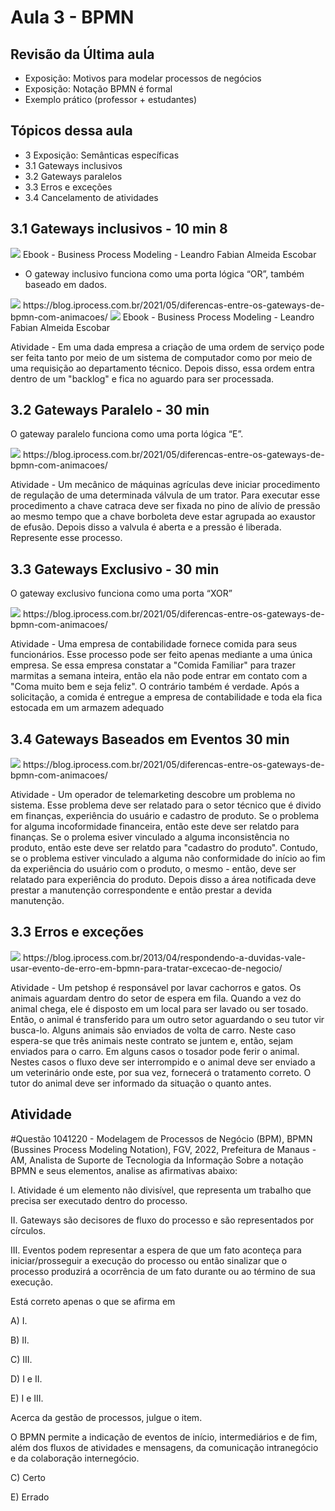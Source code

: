 # Aula 3 - BPMN

## Revisão da Última aula

* Exposição: Motivos para modelar processos de negócios
* Exposição: Notação BPMN é formal
* Exemplo prático (professor + estudantes)


## Tópicos dessa aula

* 3 Exposição: Semânticas específicas
* 3.1 Gateways inclusivos
* 3.2 Gateways paralelos
* 3.3 Erros e exceções
* 3.4 Cancelamento de atividades


## 3.1 Gateways inclusivos - 10 min 8


<img src="fig/aula3/fig1.png" />
<span>Ebook - Business Process Modeling - Leandro Fabian Almeida Escobar</span>

* O gateway inclusivo funciona como uma porta lógica “OR”, também baseado em dados.

<img src="fig/aula3/fig1.gif" />
<span>https://blog.iprocess.com.br/2021/05/diferencas-entre-os-gateways-de-bpmn-com-animacoes/</span>


<img src="fig/aula3/fig2.png" />
<span>Ebook - Business Process Modeling - Leandro Fabian Almeida Escobar</span>

Atividade - Em uma dada empresa a criação de uma ordem de serviço pode ser feita tanto por meio de um sistema de computador como por meio de uma requisição ao departamento técnico. Depois disso, essa ordem entra dentro de um "backlog" e fica no aguardo para ser processada.  


## 3.2 Gateways Paralelo - 30 min

O gateway paralelo funciona como uma porta lógica “E”.


<img src="fig/aula3/fig2.gif" />
<span>https://blog.iprocess.com.br/2021/05/diferencas-entre-os-gateways-de-bpmn-com-animacoes/</span>

Atividade - Um mecânico de máquinas agrículas deve iniciar procedimento de regulação de uma determinada válvula de um trator. Para executar esse procedimento a chave catraca deve ser fixada no pino de alívio de pressão ao mesmo tempo que a chave borboleta deve estar agrupada ao exaustor de efusão. Depois disso a valvula é aberta e a pressão é liberada. Represente esse processo.

## 3.3 Gateways Exclusivo - 30 min

O gateway exclusivo funciona como uma porta “XOR”

<img src="fig/aula3/fig3.gif" />
<span>https://blog.iprocess.com.br/2021/05/diferencas-entre-os-gateways-de-bpmn-com-animacoes/</span>

Atividade - Uma empresa de contabilidade fornece comida para seus funcionários. Esse processo pode ser feito apenas mediante a uma única empresa. Se essa empresa constatar a "Comida Familiar" para trazer marmitas a semana inteira, então ela não pode entrar em contato com a "Coma muito bem e seja feliz". O contrário também é verdade. Após a solicitação, a comida é entregue a empresa de contabilidade e toda ela fica estocada em um armazem adequado

## 3.4 Gateways Baseados em Eventos 30 min 


<img src="fig/aula3/fig4.gif" />
<span>https://blog.iprocess.com.br/2021/05/diferencas-entre-os-gateways-de-bpmn-com-animacoes/</span>

Atividade - Um operador de telemarketing descobre um problema no sistema. Esse problema deve ser relatado para o setor técnico que é divido em finanças, experiência do usuário e cadastro de produto. Se o problema for alguma incoformidade financeira, então este deve ser relatdo para finanças. Se o prolema esiver vinculado a alguma inconsistência no produto, então este deve ser relatdo para "cadastro do produto". Contudo, se o problema estiver vinculado a alguma não conformidade do início ao fim da experiência do usuário com o produto, o mesmo - então, deve ser relatado para experiência do produto. Depois disso a área notificada deve prestar a manutenção correspondente e então prestar a devida manutenção.

## 3.3 Erros e exceções

<img src="fig/aula3/fig3.gif" />
<span>
https://blog.iprocess.com.br/2013/04/respondendo-a-duvidas-vale-usar-evento-de-erro-em-bpmn-para-tratar-excecao-de-negocio/
</span>


Atividade - Um petshop é responsável por lavar cachorros e gatos. Os animais aguardam dentro do setor de espera em fila. Quando a vez do animal chega, ele é disposto em um local para ser lavado ou ser tosado. Então, o animal é transferido para um outro setor aguardando o seu tutor vir busca-lo. Alguns animais são enviados de volta de carro. Neste caso espera-se que três animais neste contrato se juntem e, então, sejam enviados para o carro. Em alguns casos o tosador pode ferir o animal. Nestes casos o fluxo deve ser interrompido e o animal deve ser enviado a um veterinário onde este, por sua vez, fornecerá o tratamento correto. O tutor do animal deve ser informado da situação o quanto antes.

## Atividade 

#Questão 1041220 - Modelagem de Processos de Negócio (BPM), BPMN (Bussines Process Modeling Notation), FGV, 2022, Prefeitura de Manaus - AM, Analista de Suporte de Tecnologia da Informação
Sobre a notação BPMN e seus elementos, analise as afirmativas abaixo:



I. Atividade é um elemento não divisível, que representa um trabalho que precisa ser executado dentro do processo.

II. Gateways são decisores de fluxo do processo e são representados por círculos.

III. Eventos podem representar a espera de que um fato aconteça para iniciar/prosseguir a execução do processo ou então sinalizar que o processo produzirá a ocorrência de um fato durante ou ao término de sua execução.



Está correto apenas o que se afirma em


A) I.

B) II. 

C) III.

D) I e II.

E) I e III. 




Acerca da gestão de processos, julgue o item. 


O BPMN permite a indicação de eventos de início, intermediários e de fim, além dos fluxos de atividades e mensagens, da comunicação intranegócio e da colaboração internegócio. 

C) Certo


E) Errado




